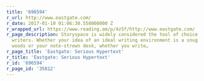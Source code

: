 ```yaml
---
title: '696594'
r_url: http://www.eastgate.com/
r_date: 2017-01-10 01:06:30.558000000 Z
r_wrapped_url: https://www.reading.am/p/4z5f/http://www.eastgate.com/
r_page_description: Storyspace is widely considered the tool of choice for hypertext
  writers. Whether your idea of an ideal writing environment is a snug cabin in the
  woods or your note-strewn desk, whether you write…
r_page_title: 'Eastgate: Serious Hypertext'
r_title: 'Eastgate: Serious Hypertext'
r_id: '696594'
r_page_id: '35812'
---
```


